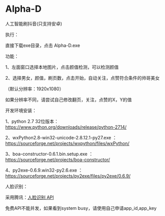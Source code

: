 # Alpha-D
人工智能刷抖音(只支持安卓)

执行：

直接下载exe目录，点击 Alpha-D.exe

功能：

1、左面窗口选择本地图片，点击颜值检测，可以检测颜值

2、选择男女，颜值，刷页数，点击开始，自动关注，点赞符合条件的帅哥美女

（默认分辨率：1920x1080）

如果分辨率不同，请尝试自己修改翻页，关注，点赞的X，Y的值

开发环境安装：

1、python 2.7 32位版本：https://www.python.org/downloads/release/python-2714/

2、wxPython2.8-win32-unicode-2.8.12.1-py27.exe ：https://sourceforge.net/projects/wxpython/files/wxPython/

3、boa-constructor-0.6.1.bin.setup.exe ：https://sourceforge.net/projects/boa-constructor/

4、py2exe-0.6.9.win32-py2.6.exe ：https://sourceforge.net/projects/py2exe/files/py2exe/0.6.9/

人脸识别：

采用腾讯：[人脸识别 API](http://ai.qq.com/)

免费API不能并发，如果看到system busy，请使用自己申请app_id,app_key
